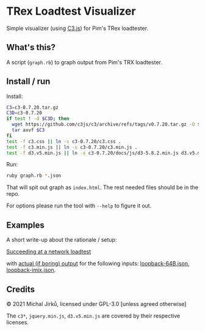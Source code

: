 # TRex Loadtest Visualizer
Simple visualizer (using [C3.js](https://c3js.org/)) for Pim's TRex loadtester.

## What's this?
A script (`graph.rb`) to graph output from Pim's TRX loadtester.

## Install / run

Install:

``` sh
C3=c3-0.7.20.tar.gz
C3D=c3-0.7.20
if test ! -d $C3D; then
  wget https://github.com/c3js/c3/archive/refs/tags/v0.7.20.tar.gz -O $C3
  tar axvf $C3
fi
test -f c3.css || ln -s c3-0.7.20/c3.css .
test -f c3.min.js || ln -s c3-0.7.20/c3.min.js .
test -f d3.v5.min.js || ln -s c3-0.7.20/docs/js/d3-5.8.2.min.js d3.v5.min.js
```

Run:

``` sh
ruby graph.rb *.json
```

That will spit out graph as `index.html`. The rest needed
files should be in the repo.

For options please run the tool with `--help` to figure it out.

## Examples

A short write-up about the rationale / setup:

[Succeeding at a network loadtest](https://wejn.org/2021/07/succeeding-at-network-loadtest/)

with [actual (if boring) output](https://wejn.org/assets/2021-loadtestsuccess/result.html)
for the following inputs:
[loopback-64B.json](https://wejn.org/assets/2021-loadtestsuccess/loopback-64B.json),
[loopback-imix.json](https://wejn.org/assets/2021-loadtestsuccess/loopback-imix.json).


## Credits
© 2021 Michal Jirků, licensed under GPL-3.0 [unless agreed otherwise]

The `c3*`, `jquery.min.js`, `d3.v5.min.js` are covered by their respective licenses.

